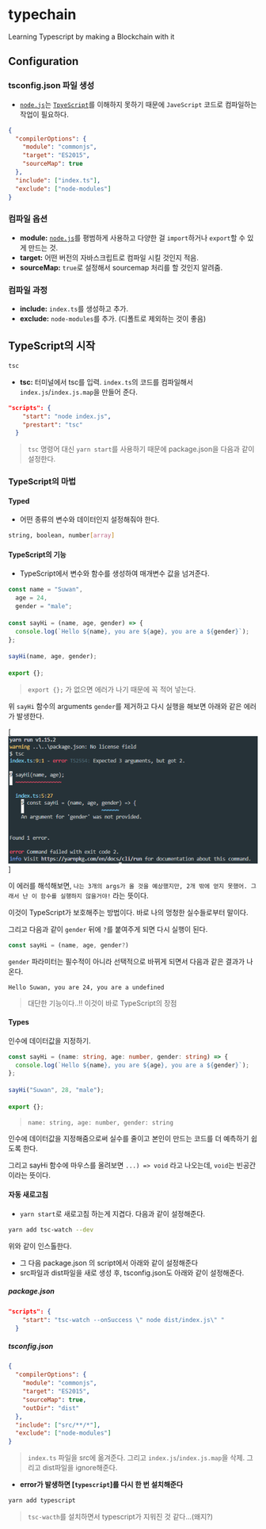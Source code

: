 # typechain

Learning Typescript by making a Blockchain with it

## Configuration

### tsconfig.json 파일 생성

- [`node.js`](https://nodejs.org/ko/)는 [`TpyeScript`](https://www.typescriptlang.org/)를 이해하지 못하기 때문에 `JaveScript` 코드로 컴파일하는 작업이 필요하다.

```json
{
  "compilerOptions": {
    "module": "commonjs",
    "target": "ES2015",
    "sourceMap": true
  },
  "include": ["index.ts"],
  "exclude": ["node-modules"]
}
```

### 컴파일 옵션

- **module:** [`node.js`](https://nodejs.org/ko/)를 평범하게 사용하고 다양한 걸 `import`하거나 `export`할 수 있게 만드는 것.
- **target:** 어떤 버전의 자바스크립트로 컴파일 시킬 것인지 적음.
- **sourceMap:** `true`로 설정해서 sourcemap 처리를 할 것인지 알려줌.

### 컴파일 과정

- **include:** `index.ts`를 생성하고 추가.
- **exclude:** `node-modules`를 추가. (디폴트로 제외하는 것이 좋음)

## TypeScript의 시작

```sh
tsc
```

- **tsc:** 터미널에서 tsc를 입력. `index.ts`의 코드를 컴파일해서 `index.js`/`index.js.map`을 만들어 준다.

```json
"scripts": {
    "start": "node index.js",
    "prestart": "tsc"
  }
```

> `tsc` 명령어 대신 `yarn start`를 사용하기 때문에 package.json을 다음과 같이 설정한다.

### TypeScript의 마법

#### Typed

- 어떤 종류의 변수와 데이터인지 설정해줘야 한다.

```sh
string, boolean, number[array]
```

#### TypeScript의 기능

- TypeScript에서 변수와 함수를 생성하여 매개변수 값을 넘겨준다.

```ts
const name = "Suwan",
  age = 24,
  gender = "male";

const sayHi = (name, age, gender) => {
  console.log(`Hello ${name}, you are ${age}, you are a ${gender}`);
};

sayHi(name, age, gender);

export {};
```

> `export {};` 가 없으면 에러가 나기 때문에 꼭 적어 넣는다.

위 `sayHi` 함수의 arguments `gender`를 제거하고 다시 실행을 해보면 아래와 같은 에러가 발생한다.

[![](img/error.png)]

이 에러를 해석해보면, `나는 3개의 args가 올 것을 예상했지만, 2개 밖에 얻지 못했어. 그래서 난 이 함수를 실행하지 않을거야!` 라는 뜻이다.

이것이 TypeScript가 보호해주는 방법이다. 바로 나의 멍청한 실수들로부터 말이다.

그리고 다음과 같이 `gender` 뒤에 `?`를 붙여주게 되면 다시 실행이 된다.

```ts
const sayHi = (name, age, gender?)
```

`gender` 파라미터는 필수적이 아니라 선택적으로 바뀌게 되면서 다음과 같은 결과가 나온다.

```sh
Hello Suwan, you are 24, you are a undefined
```

> 대단한 기능이다..!! 이것이 바로 TypeScript의 장점

#### Types

인수에 데이터값을 지정하기.

```ts
const sayHi = (name: string, age: number, gender: string) => {
  console.log(`Hello ${name}, you are ${age}, you are a ${gender}`);
};

sayHi("Suwan", 28, "male");

export {};
```

> `name: string, age: number, gender: string`

인수에 데이터값을 지정해줌으로써 실수를 줄이고 본인이 만드는 코드를 더 예측하기 쉽도록 한다.

그리고 sayHi 함수에 마우스를 올려보면 `...) => void` 라고 나오는데, `void`는 빈공간이라는 뜻이다.

#### 자동 새로고침

- `yarn start`로 새로고침 하는게 지겹다. 다음과 같이 설정해준다.

```sh
yarn add tsc-watch --dev
```

위와 같이 인스톨한다.

- 그 다음 package.json 의 script에서 아래와 같이 설정해준다
- src파일과 dist파일을 새로 생성 후, tsconfig.json도 아래와 같이 설정해준다.

##### package.json

```json
"scripts": {
    "start": "tsc-watch --onSuccess \" node dist/index.js\" "
  }
```

##### tsconfig.json

```json
{
  "compilerOptions": {
    "module": "commonjs",
    "target": "ES2015",
    "sourceMap": true,
    "outDir": "dist"
  },
  "include": ["src/**/*"],
  "exclude": ["node-modules"]
}
```

> `index.ts` 파일을 src에 옮겨준다. 그리고 `index.js`/`index.js.map`을 삭제. 그리고 dist파일을 ignore해준다.

- **error가 발생하면 [`typescript`]를 다시 한 번 설치해준다**

```sh
yarn add typescript
```

> `tsc-wacth`를 설치하면서 typescript가 지워진 것 같다...(왜지?)
